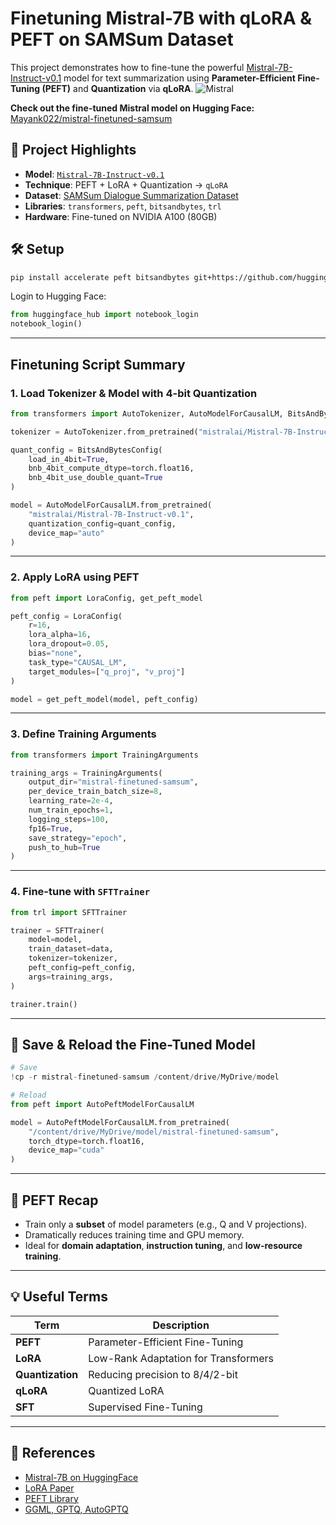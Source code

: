# Finetuning Mistral-7B with qLoRA & PEFT on SAMSum Dataset

This project demonstrates how to fine-tune the powerful [Mistral-7B-Instruct-v0.1](https://huggingface.co/mistralai/Mistral-7B-Instruct-v0.1) model for text summarization using **Parameter-Efficient Fine-Tuning (PEFT)** and **Quantization** via **qLoRA**.
![Mistral](https://github.com/user-attachments/assets/4d34c1d9-ab03-4b36-84b1-8e806dbff633)

**Check out the fine-tuned Mistral model on Hugging Face:**  
[Mayank022/mistral-finetuned-samsum](https://huggingface.co/Mayank022/mistral-finetuned-samsum)


## 📌 Project Highlights

- **Model**: [`Mistral-7B-Instruct-v0.1`](https://huggingface.co/mistralai/Mistral-7B-Instruct-v0.1)
- **Technique**: PEFT + LoRA + Quantization → `qLoRA`
-  **Dataset**: [SAMSum Dialogue Summarization Dataset](https://huggingface.co/datasets/Samsung/samsum)
-  **Libraries**: `transformers`, `peft`, `bitsandbytes`, `trl`
-  **Hardware**: Fine-tuned on NVIDIA A100 (80GB) 

## 🛠️ Setup

```bash
pip install accelerate peft bitsandbytes git+https://github.com/huggingface/transformers trl py7zr auto-gptq optimum
```

Login to Hugging Face:
```python
from huggingface_hub import notebook_login
notebook_login()
```

---

##  Finetuning Script Summary

### 1. Load Tokenizer & Model with 4-bit Quantization

```python
from transformers import AutoTokenizer, AutoModelForCausalLM, BitsAndBytesConfig

tokenizer = AutoTokenizer.from_pretrained("mistralai/Mistral-7B-Instruct-v0.1")

quant_config = BitsAndBytesConfig(
    load_in_4bit=True,
    bnb_4bit_compute_dtype=torch.float16,
    bnb_4bit_use_double_quant=True
)

model = AutoModelForCausalLM.from_pretrained(
    "mistralai/Mistral-7B-Instruct-v0.1",
    quantization_config=quant_config,
    device_map="auto"
)
```

---

### 2. Apply LoRA using PEFT

```python
from peft import LoraConfig, get_peft_model

peft_config = LoraConfig(
    r=16,
    lora_alpha=16,
    lora_dropout=0.05,
    bias="none",
    task_type="CAUSAL_LM",
    target_modules=["q_proj", "v_proj"]
)

model = get_peft_model(model, peft_config)
```

---

### 3. Define Training Arguments

```python
from transformers import TrainingArguments

training_args = TrainingArguments(
    output_dir="mistral-finetuned-samsum",
    per_device_train_batch_size=8,
    learning_rate=2e-4,
    num_train_epochs=1,
    logging_steps=100,
    fp16=True,
    save_strategy="epoch",
    push_to_hub=True
)
```

---

### 4. Fine-tune with `SFTTrainer`

```python
from trl import SFTTrainer

trainer = SFTTrainer(
    model=model,
    train_dataset=data,
    tokenizer=tokenizer,
    peft_config=peft_config,
    args=training_args,
)

trainer.train()
```

---

## 💾 Save & Reload the Fine-Tuned Model

```python
# Save
!cp -r mistral-finetuned-samsum /content/drive/MyDrive/model

# Reload
from peft import AutoPeftModelForCausalLM

model = AutoPeftModelForCausalLM.from_pretrained(
    "/content/drive/MyDrive/model/mistral-finetuned-samsum",
    torch_dtype=torch.float16,
    device_map="cuda"
)
```

---

## 🧠 PEFT Recap

- Train only a **subset** of model parameters (e.g., Q and V projections).
- Dramatically reduces training time and GPU memory.
- Ideal for **domain adaptation**, **instruction tuning**, and **low-resource training**.

---

## 💡 Useful Terms

| Term        | Description                          |
|-------------|--------------------------------------|
| **PEFT**     | Parameter-Efficient Fine-Tuning      |
| **LoRA**     | Low-Rank Adaptation for Transformers |
| **Quantization** | Reducing precision to 8/4/2-bit  |
| **qLoRA**    | Quantized LoRA                       |
| **SFT**      | Supervised Fine-Tuning               |

---

## 📎 References

- [Mistral-7B on HuggingFace](https://huggingface.co/mistralai/Mistral-7B-Instruct-v0.1)
- [LoRA Paper](https://arxiv.org/abs/2106.09685)
- [PEFT Library](https://github.com/huggingface/peft)
- [GGML, GPTQ, AutoGPTQ](https://github.com/qwopqwop200/AutoGPTQ)
